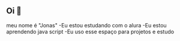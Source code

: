 ## Oi 👋
meu nome é "Jonas"
-Eu estou estudando com o alura
-Eu estou aprendendo java script
-Eu uso esse espaço para projetos e estudo

<!--
**JonasDaniel632/JonasDaniel632** is a ✨ _special_ ✨ repository because its `README.md` (this file) appears on your GitHub profile.

Here are some ideas to get you started:

- 🔭 I’m currently working on ...
- 🌱 I’m currently learning ...
- 👯 I’m looking to collaborate on ...
- 🤔 I’m looking for help with ...
- 💬 Ask me about ...
- 📫 How to reach me: ...
- 😄 Pronouns: ...
- ⚡ Fun fact: ...
-->
